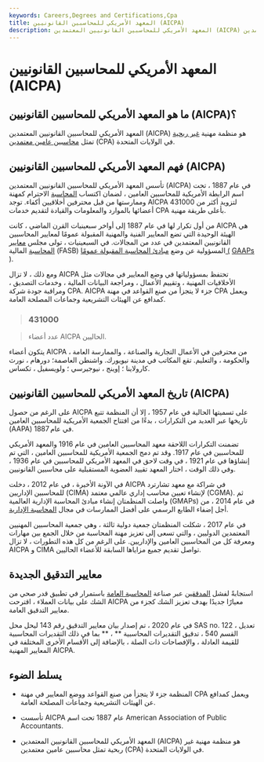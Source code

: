 ```yaml
---
keywords: Careers,Degrees and Certifications,Cpa
title: المعهد الأمريكي للمحاسبين القانونيين (AICPA)
description: المعهد الأمريكي للمحاسبين القانونيين المعتمدين (AICPA) هو منظمة مهنية أمريكية غير ربحية للمحاسبين القانونيين المعتمدين (CPAs).
---
```


# المعهد الأمريكي للمحاسبين القانونيين (AICPA)
## ما هو المعهد الأمريكي للمحاسبين القانونيين (AICPA)؟

المعهد الأمريكي للمحاسبين القانونيين المعتمدين (AICPA) هو منظمة مهنية [غير ربحية](/non-profitorganization) تمثل [محاسبين عامين معتمدين](/cpa) (CPA) في الولايات المتحدة.

## فهم المعهد الأمريكي للمحاسبين القانونيين (AICPA)

تأسس المعهد الأمريكي للمحاسبين القانونيين المعتمدين (AICPA) في عام 1887 ، تحت اسم الرابطة الأمريكية للمحاسبين العامين ، لضمان اكتساب [المحاسبة](/accounting) الاحترام كمهنة وممارستها من قبل محترفين أخلاقيين أكفاء. توجد AICPA لتزويد أكثر من 431000 أعضائها بالموارد والمعلومات والقيادة لتقديم خدمات CPA بأعلى طريقة مهنية.

من أول تكرار لها في عام 1887 إلى أواخر سبعينيات القرن الماضي ، كانت AICPA هي الهيئة الوحيدة التي تضع المعايير الفنية والمهنية المقبولة عمومًا لمعايير المحاسبين القانونيين المعتمدين في عدد من المجالات. في السبعينيات ، تولى مجلس [معايير المحاسبة](/fasb) المالية (FASB) المسؤولية عن وضع [مبادئ المحاسبة المقبولة عمومًا (](/gaap) [GAAPs](/fasb) ).

ومع ذلك ، لا تزال AICPA تحتفظ بمسؤولياتها في وضع المعايير في مجالات مثل الأخلاقيات المهنية ، وتقييم الأعمال ، ومراجعة البيانات المالية ، وخدمات التصديق ، ومراقبة جودة شركة CPA. AICPA جزء لا يتجزأ من صنع القواعد في مهنة CPA ويعمل كمدافع عن الهيئات التشريعية وجماعات المصلحة العامة.

> ### 431000

> عدد أعضاء AICPA الحاليين.

>

يتكون أعضاء AICPA من محترفين في الأعمال التجارية والصناعة ، والممارسة العامة ، والحكومة ، والتعليم. تقع المكاتب في مدينة نيويورك. واشنطن العاصمة؛ دورهام ، نورث كارولاينا ؛ إوينج ، نيوجيرسي ؛ ولويسفيل ، تكساس.

## تاريخ المعهد الأمريكي للمحاسبين القانونيين (AICPA)

على الرغم من حصول AICPA على تسميتها الحالية في عام 1957 ، إلا أن المنظمة تتبع تاريخها عبر العديد من التكرارات ، بدءًا من افتتاح الجمعية الأمريكية للمحاسبين العامين (AAPA) في عام 1887.

تضمنت التكرارات اللاحقة معهد المحاسبين العامين في عام 1916 والمعهد الأمريكي للمحاسبين في عام 1917. وقد تم دمج الجمعية الأمريكية للمحاسبين العامين ، التي تم إنشاؤها في عام 1921 ، في وقت لاحق في المعهد الأمريكي للمحاسبين في عام 1936 ، وفي ذلك الوقت ، اختار المعهد تقييد العضوية المستقبلية على محاسبين القانونيين.

في الآونة الأخيرة ، في عام 2012 ، دخلت AICPA في شراكة مع معهد تشارترد للمحاسبين الإداريين (CIMA) لإنشاء تعيين محاسب إداري عالمي معتمد (CGMA). ثم واصلت المنظمتان إنشاء مبادئ المحاسبة الإدارية العالمية (GMAPs) في عام 2014 ، من أجل إضفاء الطابع الرسمي على أفضل الممارسات في مجال [المحاسبة الإدارية](/managerialaccounting).

في عام 2017 ، شكلت المنظمتان جمعية دولية ثالثة ، وهي جمعية المحاسبين المهنيين المعتمدين الدوليين ، والتي تسعى إلى تعزيز مهنة المحاسبة من خلال الجمع بين مهارات ومعرفة كل من المحاسبين العامين والإداريين. على الرغم من كل هذه التطورات ، لا تزال AICPA و CIMA تواصل تقديم جميع مزاياها السابقة للأعضاء الحاليين.

## معايير التدقيق الجديدة

استجابةً لفشل [المدققين](/auditor) عبر صناعة [المحاسبة العامة](/cpa) باستمرار في تطبيق قدر صحي من الشك على بيانات العملاء ، اقترحت AICPA معيارًا جديدًا بهدف تعزيز الشك كجزء من معايير التدقيق العامة.

في عام 2020 ، تم إصدار بيان معايير التدقيق رقم 143 ليحل محل SAS no. 122 ، تعديل القسم 540 ، تدقيق التقديرات المحاسبية ** ، ** بما في ذلك التقديرات المحاسبية للقيمة العادلة ، والإفصاحات ذات الصلة ، بالإضافة إلى الأقسام الأخرى المختلفة في المعايير المهنية AICPA.

## يسلط الضوء

- المنظمة جزء لا يتجزأ من صنع القواعد ووضع المعايير في مهنة CPA ويعمل كمدافع عن الهيئات التشريعية وجماعات المصلحة العامة.

- تأسست AICPA عام 1887 تحت اسم American Association of Public Accountants.

- المعهد الأمريكي للمحاسبين القانونيين المعتمدين (AICPA) هو منظمة مهنية غير ربحية تمثل محاسبين عامين معتمدين (CPA) في الولايات المتحدة.

